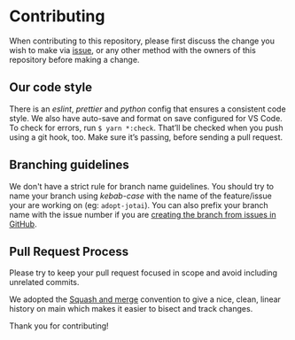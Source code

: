# Contributing

When contributing to this repository, please first discuss the change you wish to make via [issue](https://github.com/refstudio/refstudio/issues), or any other method with the owners of this repository before making a change.


## Our code style

There is an _eslint_, _prettier_ and _python_ config that ensures a consistent code style. We also have auto-save and format on save configured for VS Code. To check for errors, run `$ yarn *:check`. That’ll be checked when you push using a git hook, too. Make sure it’s passing, before sending a pull request.

## Branching guidelines

We don't have a strict rule for branch name guidelines. You should try to name your branch using _kebab-case_ with the name of the feature/issue your are working on (eg: `adopt-jotai`). You can also prefix your branch name with the issue number if you are [creating the branch from issues in GitHub](https://docs.github.com/en/issues/tracking-your-work-with-issues/creating-a-branch-for-an-issue).


## Pull Request Process

Please try to keep your pull request focused in scope and avoid including unrelated commits.

We adopted the [Squash and merge](https://docs.github.com/en/pull-requests/collaborating-with-pull-requests/incorporating-changes-from-a-pull-request/about-pull-request-merges#squash-and-merge-your-commits) convention to give a nice, clean, linear history on main which makes it easier to bisect and track changes.

Thank you for contributing!
